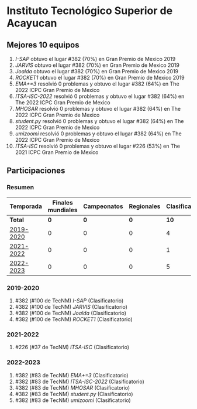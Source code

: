 ---
---

# Instituto Tecnológico Superior de Acayucan

## Mejores 10 equipos

1. _I-SAP_ obtuvo el lugar #382 (70%) en Gran Premio de Mexico 2019
1. _JARVIS_ obtuvo el lugar #382 (70%) en Gran Premio de Mexico 2019
1. _Joalda_ obtuvo el lugar #382 (70%) en Gran Premio de Mexico 2019
1. _ROCKET1_ obtuvo el lugar #382 (70%) en Gran Premio de Mexico 2019
1. _EMA+=3_ resolvió 0 problemas y obtuvo el lugar #382 (64%) en The 2022 ICPC Gran Premio de Mexico
1. _ITSA-ISC-2022_ resolvió 0 problemas y obtuvo el lugar #382 (64%) en The 2022 ICPC Gran Premio de Mexico
1. _MHOSAR_ resolvió 0 problemas y obtuvo el lugar #382 (64%) en The 2022 ICPC Gran Premio de Mexico
1. _student.py_ resolvió 0 problemas y obtuvo el lugar #382 (64%) en The 2022 ICPC Gran Premio de Mexico
1. _umizoomi_ resolvió 0 problemas y obtuvo el lugar #382 (64%) en The 2022 ICPC Gran Premio de Mexico
1. _ITSA-ISC_ resolvió 0 problemas y obtuvo el lugar #226 (53%) en The 2021 ICPC Gran Premio de Mexico

## Participaciones

### Resumen

| Temporada | Finales mundiales | Campeonatos | Regionales | Clasificatorios | Equipos |
| --- | --- | --- | --- | --- | --- |
| **Total** | **0** | **0** | **0** | **10** | **10** |
| [2019-2020](#2019-2020) | 0 | 0 | 0 | 4 | 4 |
| [2021-2022](#2021-2022) | 0 | 0 | 0 | 1 | 1 |
| [2022-2023](#2022-2023) | 0 | 0 | 0 | 5 | 5 |

### 2019-2020

1. #382 (#100 de TecNM) _I-SAP_ (Clasificatorio)
1. #382 (#100 de TecNM) _JARVIS_ (Clasificatorio)
1. #382 (#100 de TecNM) _Joalda_ (Clasificatorio)
1. #382 (#100 de TecNM) _ROCKET1_ (Clasificatorio)

### 2021-2022

1. #226 (#37 de TecNM) _ITSA-ISC_ (Clasificatorio)

### 2022-2023

1. #382 (#83 de TecNM) _EMA+=3_ (Clasificatorio)
1. #382 (#83 de TecNM) _ITSA-ISC-2022_ (Clasificatorio)
1. #382 (#83 de TecNM) _MHOSAR_ (Clasificatorio)
1. #382 (#83 de TecNM) _student.py_ (Clasificatorio)
1. #382 (#83 de TecNM) _umizoomi_ (Clasificatorio)



